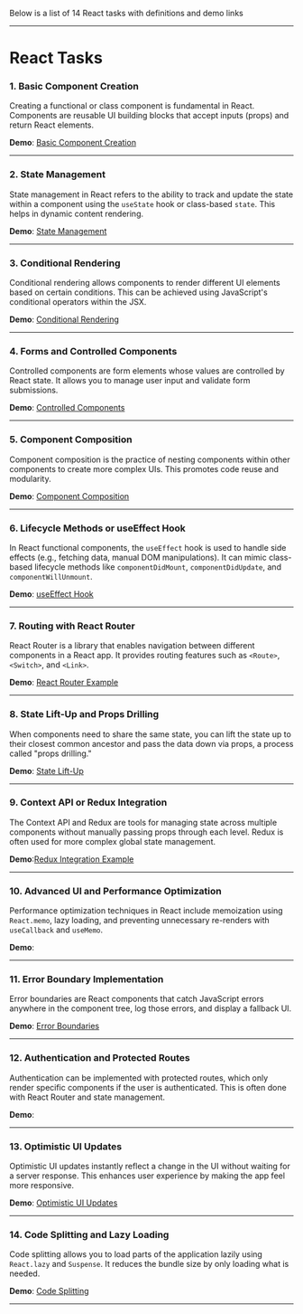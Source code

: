 Below is a list of 14 React tasks with definitions and demo links

---

# React Tasks

### 1. **Basic Component Creation**
Creating a functional or class component is fundamental in React. Components are reusable UI building blocks that accept inputs (props) and return React elements.

**Demo**: [Basic Component Creation](https://simpl-btn-app.netlify.app/)

---

### 2. **State Management**
State management in React refers to the ability to track and update the state within a component using the `useState` hook or class-based `state`. This helps in dynamic content rendering.

**Demo**: [State Management](https://resilient-croissant-1789c4.netlify.app/)

---

### 3. **Conditional Rendering**
Conditional rendering allows components to render different UI elements based on certain conditions. This can be achieved using JavaScript's conditional operators within the JSX.

**Demo**: [Conditional Rendering](https://cr-app.netlify.app/)

---

### 4. **Forms and Controlled Components**
Controlled components are form elements whose values are controlled by React state. It allows you to manage user input and validate form submissions.

**Demo**: [Controlled Components](https://keen-sunshine-762e6f.netlify.app/)

---

### 5. **Component Composition**
Component composition is the practice of nesting components within other components to create more complex UIs. This promotes code reuse and modularity.

**Demo**: [Component Composition](https://iridescent-kangaroo-549c9c.netlify.app/)

---

### 6. **Lifecycle Methods or useEffect Hook**
In React functional components, the `useEffect` hook is used to handle side effects (e.g., fetching data, manual DOM manipulations). It can mimic class-based lifecycle methods like `componentDidMount`, `componentDidUpdate`, and `componentWillUnmount`.

**Demo**: [useEffect Hook](https://regal-crostata-9bf6e6.netlify.app/)

---

### 7. **Routing with React Router**
React Router is a library that enables navigation between different components in a React app. It provides routing features such as `<Route>`, `<Switch>`, and `<Link>`.

**Demo**: [React Router Example](https://genuine-dodol-05047a.netlify.app/)

---

### 8. **State Lift-Up and Props Drilling**
When components need to share the same state, you can lift the state up to their closest common ancestor and pass the data down via props, a process called "props drilling."

**Demo**: [State Lift-Up](https://stunning-faun-9cad5a.netlify.app/)

---

### 9. **Context API or Redux Integration**
The Context API and Redux are tools for managing state across multiple components without manually passing props through each level. Redux is often used for more complex global state management.

**Demo**:[Redux Integration Example](https://delightful-bublanina-6884e4.netlify.app/)

---

### 10. **Advanced UI and Performance Optimization**
Performance optimization techniques in React include memoization using `React.memo`, lazy loading, and preventing unnecessary re-renders with `useCallback` and `useMemo`.

**Demo**: 

---

### 11. **Error Boundary Implementation**
Error boundaries are React components that catch JavaScript errors anywhere in the component tree, log those errors, and display a fallback UI.

**Demo**: [Error Boundaries](https://spiffy-biscuit-80f06d.netlify.app/)

---

### 12. **Authentication and Protected Routes**
Authentication can be implemented with protected routes, which only render specific components if the user is authenticated. This is often done with React Router and state management.

**Demo**: 

---

### 13. **Optimistic UI Updates**
Optimistic UI updates instantly reflect a change in the UI without waiting for a server response. This enhances user experience by making the app feel more responsive.

**Demo**: [Optimistic UI Updates](https://statuesque-manatee-7c4af9.netlify.app/)

---

### 14. **Code Splitting and Lazy Loading**
Code splitting allows you to load parts of the application lazily using `React.lazy` and `Suspense`. It reduces the bundle size by only loading what is needed.

**Demo**: [Code Splitting](https://splendorous-malasada-139e58.netlify.app/)

---

